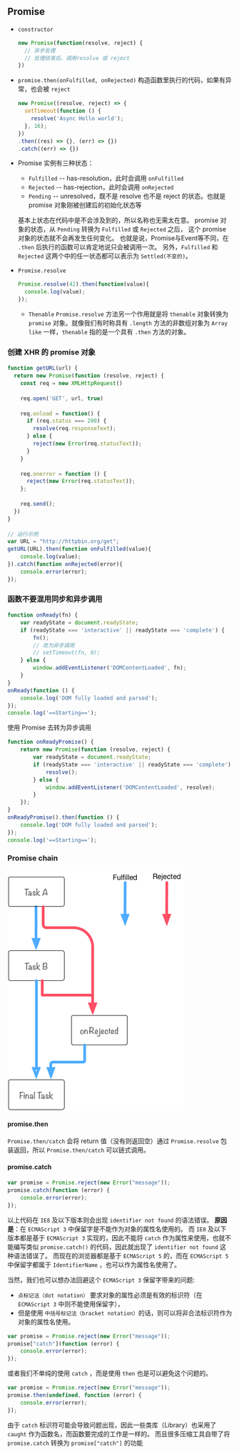 ## Promise
* `constructor`
  ``` js
  new Promise(function(resolve, reject) {
    // 异步处理
    // 处理结束后、调用resolve 或 reject
  })
  ```
* `promise.then(onFulfilled, onRejected)`
  构造函数里执行的代码，如果有异常，也会被 `reject`
  ``` js
  new Promise((resolve, reject) => {
    setTimeout(function () {
      resolve('Async Hello world');
    }, 16);
  })
  .then((res) => {}, (err) => {})
  .catch((err) => {})
  ```
* Promise 实例有三种状态：
  * `Fulfilled` -- has-resolution，此时会调用 `onFulfilled`
  * `Rejected` -- has-rejection，此时会调用 `onRejected`
  * `Pending` -- unresolved，既不是 resolve 也不是 reject 的状态。也就是 promise 对象刚被创建后的初始化状态等
   
  基本上状态在代码中是不会涉及到的，所以名称也无需太在意。
  promise 对象的状态，从 `Pending` 转换为 `Fulfilled`  或 `Rejected` 之后， 这个 promise 对象的状态就不会再发生任何变化。
  也就是说，Promise与Event等不同，在 `.then` 后执行的函数可以肯定地说只会被调用一次。
  另外，`Fulfilled` 和 `Rejected` 这两个中的任一状态都可以表示为 `Settled(不变的)`。

* `Promise.resolve`
  ``` js
  Promise.resolve(42).then(function(value){
    console.log(value);
  });
  ```
  * `Thenable`
  `Promise.resolve` 方法另一个作用就是将 `thenable` 对象转换为 `promise` 对象。就像我们有时称具有 `.length` 方法的非数组对象为 `Array like` 一样，`thenable` 指的是一个具有 `.then` 方法的对象。



### 创建 XHR 的 promise 对象
``` js
function getURL(url) {
  return new Promise(function (resolve, reject) {
    const req = new XMLHttpRequest()

    req.open('GET', url, true)

    req.onload = function() {
      if (req.status === 200) {
        resolve(req.responseText);
      } else {
        reject(new Error(req.statusText));
      }
    }

    req.onerror = function () {
      reject(new Error(req.statusText));
    };

    req.send();
  })
}

// 运行示例
var URL = "http://httpbin.org/get";
getURL(URL).then(function onFulfilled(value){
    console.log(value);
}).catch(function onRejected(error){
    console.error(error);
});
```

### 函数不要混用同步和异步调用
``` js
function onReady(fn) {
    var readyState = document.readyState;
    if (readyState === 'interactive' || readyState === 'complete') {
        fn();
        // 改为异步调用
        // setTimeout(fn, 0);
    } else {
        window.addEventListener('DOMContentLoaded', fn);
    }
}
onReady(function () {
    console.log('DOM fully loaded and parsed');
});
console.log('==Starting==');
```
使用 Promise 去转为异步调用
``` js
function onReadyPromise() {
    return new Promise(function (resolve, reject) {
        var readyState = document.readyState;
        if (readyState === 'interactive' || readyState === 'complete') {
            resolve();
        } else {
            window.addEventListener('DOMContentLoaded', resolve);
        }
    });
}
onReadyPromise().then(function () {
    console.log('DOM fully loaded and parsed');
});
console.log('==Starting==');
```

### Promise chain
![](./imgs/promise-then-catch-flow.png)
#### promise.then
`Promise.then/catch` 会将 return 值（没有则返回空）通过 `Promise.resolve` 包装返回，所以 `Promise.then/catch` 可以链式调用。

#### promise.catch
``` js
var promise = Promise.reject(new Error("message"));
promise.catch(function (error) {
    console.error(error);
});
```
以上代码在 `IE8` 及以下版本则会出现 `identifier not found` 的语法错误。
**原因是**：在 `ECMAScript 3` 中保留字是不能作为对象的属性名使用的。 而 `IE8` 及以下版本都是基于 `ECMAScript 3` 实现的，因此不能将 `catch` 作为属性来使用，也就不能编写类似 `promise.catch()` 的代码，因此就出现了 `identifier not found` 这种语法错误了。
而现在的浏览器都是基于 `ECMAScript 5` 的，而在 `ECMAScript 5` 中保留字都属于 `IdentifierName` ，也可以作为属性名使用了。

当然，我们也可以想办法回避这个 `ECMAScript 3` 保留字带来的问题:
* `点标记法（dot notation）` 要求对象的属性必须是有效的标识符（在 `ECMAScript 3` 中则不能使用保留字），
* 但是使用 `中括号标记法（bracket notation）`的话，则可以将非合法标识符作为对象的属性名使用。
``` js
var promise = Promise.reject(new Error("message"));
promise["catch"](function (error) {
    console.error(error);
});
```

或者我们不单纯的使用 `catch` ，而是使用 `then` 也是可以避免这个问题的。
``` js
var promise = Promise.reject(new Error("message"));
promise.then(undefined, function (error) {
    console.error(error);
});
```

由于 `catch` 标识符可能会导致问题出现，因此一些类库（Library）也采用了 `caught` 作为函数名，而函数要完成的工作是一样的。
而且很多压缩工具自带了将 `promise.catch` 转换为 `promise["catch"]` 的功能
